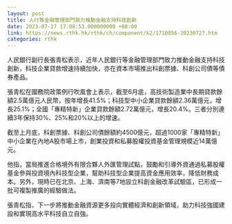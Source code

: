 ```yaml
---
layout: post
title: 人行等金融管理部門致力推動金融支持科技創新
date: 2023-07-27 17:08:53.000000000 +08:00
link: https://news.rthk.hk/rthk/ch/component/k2/1710856-20230727.htm
categories: rthk
---
```


人民銀行副行長張青松表示，近年人民銀行等金融管理部門致力推動金融支持科技創新，科技企業貸款增速持續加快，亦在資本市場推出科創票據、科創公司債等債券產品。

張青松在國務院政策例行吹風會上表示，截至6月底，高技術製造業中長期貸款餘額2.5萬億元人民幣，按年增長41.5%；科技型中小企業貸款餘額2.36萬億元，增長25.1%；全國「專精特新」企業貸款餘額2.72萬億元，增長20.4%。三者分別連續3年保持30%、25%和20%以上的增速。

截至上月底，科創票據、科創公司債餘額約4500億元，超過1000家「專精特新」中小企業在內地A股市場上市，創業投資和私募股權投資基金管理規模近14萬億元。

他指，當局推進合格境外有限合夥人外匯管理試點，鼓勵和引導外資通過私募股權基金參與投資境內科技型企業，幫助科技型企業提高資金應用效率，降低財務成本。另外，現時已在北京、上海、濟南等7地設立科創金融改革試驗區，已形成一批可複製推廣的經驗做法。

張青松指，下一步將推動金融資源更多投向實體經濟和創新領域，助力科技強國建設和實現高水平科技自立自強。

